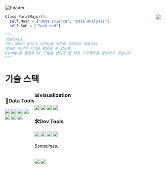 ![header](https://capsule-render.vercel.app/api?type=waving&color=auto&height=200&section=header&text=Welcome-nl-&fontSize=65&animation=fadein&desc=Pural%20Major's%20Github&descSize=15)


<img align='right' src="http://mazassumnida.wtf/api/v2/generate_badge?boj=sjy4388">

```python
Class PuralMajor():
  self.Main = ["Data science", "Data Analysis"]
  self.Sub = ["Back-end"]

"""
안녕하세요,
저는 데이터 분석 & 딥러닝을 위주로 공부하고 있습니다.
현재는 데이터 지식을 활용할 수 있도록,
Django를 활용해 AI 모델을 삽입한 웹 제작 프로젝트를 공부하고 있습니다.
"""
```

<h1> 기술 스택 </h1>
<div style="float:left;">
  <h3> 💾Data Tools </h3>
  <div>
    <img src="https://img.shields.io/badge/Python-EBEBEB?style=for-the-badge&logo=python&logoColor=#3776AB">
    <img src="https://img.shields.io/badge/Pytorch-EBEBEB?style=for-the-badge&logo=pytorch&logoColor=#EE4C2C">
    <img src="https://img.shields.io/badge/Tensorflow-EBEBEB?style=for-the-badge&logo=tensorflow&logoColor=#FF6F00">
    <img src="https://img.shields.io/badge/Pandas-EBEBEB?style=for-the-badge&">
  </div>
  <div>
    <img src="https://img.shields.io/badge/PostgreSQL-EBEBEB?style=for-the-badge&logo=PostgreSQL&logoColor=#4169E1">
    <img src="https://img.shields.io/badge/MySQL-EBEBEB?style=for-the-badge&logo=MySQL&logoColor=#4479A1">
    <img src="https://img.shields.io/badge/Google BigQuery-EBEBEB?style=for-the-badge&logo=Google Cloud&logoColor=#4285F4">
  </div>
</div>
<div>
  <h3>📊visualization</h3>
  <img src="https://img.shields.io/badge/Matplotlib-EBEBEB?style=for-the-badge">
  <img src="https://img.shields.io/badge/seaborn-EBEBEB?style=for-the-badge">
  <img src="https://img.shields.io/badge/plotly-EBEBEB?style=for-the-badge">
  <img src="https://img.shields.io/badge/Tableau-EBEBEB?style=for-the-badge&logo=Tableau&logoColor=#E97627">
</div>

<div style="float:left;">
  <h3> 🛠Dev Tools </h3>
    <div>
      <img src="https://img.shields.io/badge/Bootstrap-EBEBEB?style=for-the-badge&logo=Bootstrap&logoColor=#7952B3">
      <img src="https://img.shields.io/badge/Python-EBEBEB?style=for-the-badge&logo=python&logoColor=#3776AB">
      <img src="https://img.shields.io/badge/Django-EBEBEB?style=for-the-badge&logo=Django&logoColor=#092E20">
      <img src="https://img.shields.io/badge/NGINX-EBEBEB?style=for-the-badge&logo=NGINX&logoColor=#009639">
    </div>
  
  <h6> Sometimes.. </h6>
  <div>
    <img src="https://img.shields.io/badge/Javascript-EBEBEB?style=for-the-badge&logo=Javascript&logoColor=#F7DF1E">
    <img src="https://img.shields.io/badge/React-EBEBEB?style=for-the-badge&logo=React&logoColor=#61DAFB">
  </div>
</div>
